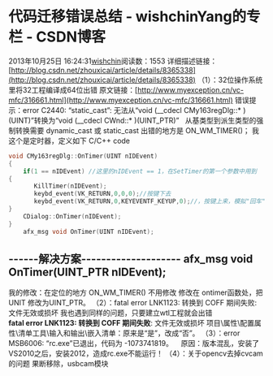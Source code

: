 # 代码迁移错误总结 - wishchinYang的专栏 - CSDN博客
2013年10月25日 16:24:31[wishchin](https://me.csdn.net/wishchin)阅读数：1553
详细描述链接：[http://blog.csdn.net/zhouxicai/article/details/8365338](http://blog.csdn.net/zhouxicai/article/details/8365338)
（1）：32位操作系统里将32工程编译成64位出错
原文链接：[http://www.myexception.cn/vc-mfc/316661.html](http://www.myexception.cn/vc-mfc/316661.html)
错误提示：error C2440: “static_cast”: 无法从“void (__cdecl CMy163regDlg::* )(UINT)”转换为“void (__cdecl CWnd::* )(UINT_PTR)”
  从基类型到派生类型的强制转换需要 dynamic_cast 或 static_cast
出错的地方是 ON_WM_TIMER()；
我这个是定时器，定义如下
C/C++ code
```cpp
void CMy163regDlg::OnTimer(UINT nIDEvent) 
{
    if(1 == nIDEvent) //这里的nIDEvent == 1，在SetTimer的第一个参数中用到
{   
       KillTimer(nIDEvent);   
       keybd_event(VK_RETURN,0,0,0);//按键下去   
       keybd_event(VK_RETURN,0,KEYEVENTF_KEYUP,0);//，按键上来，模拟"回车"命令   
}
    CDialog::OnTimer(nIDEvent);
}
    afx_msg void OnTimer(UINT nIDEvent);
```
------解决方案--------------------
afx_msg void OnTimer(UINT_PTR nIDEvent);
-
我的修改：在定位的地方 ON_WM_TIMER() 不用修改
修改在 ontimer函数处，把UNIT 修改为UINT_PTR。
（2）：fatal error LNK1123: 转换到 COFF 期间失败: 文件无效或损坏
我也遇到同样的问题，只要建立wtl工程就会出错
**fatal error LNK1123: 转换到 COFF 期间失败**: 文件无效或损坏
项目\属性\配置属性\清单工具\输入和输出\嵌入清单：原来是“是”，改成“否”。
（3）：error MSB6006: “rc.exe”已退出，代码为 -1073741819。
   原因：版本混乱，安装了VS2010之后，安装2012，造成rc.exe不能运行！
（4）：关于opencv去掉cvcam的问题
果断移除，usbcam模块
